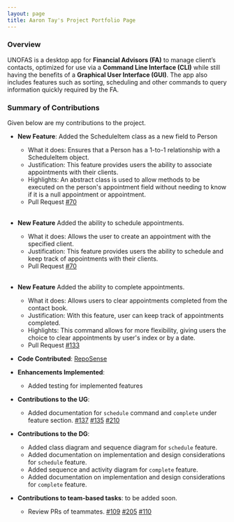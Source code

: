 ```yaml
---
layout: page
title: Aaron Tay's Project Portfolio Page
---
```


### Overview

UNOFAS is a desktop app for **Financial Advisors (FA)** to manage client’s contacts, optimized for use via a **Command Line Interface (CLI)** while still having the benefits of a **Graphical User Interface (GUI)**. The app also includes features such as sorting, scheduling and other commands to query information quickly required by the FA.

### Summary of Contributions

Given below are my contributions to the project.

* **New Feature**: Added the ScheduleItem class as a new field to Person
  * What it does: Ensures that a Person has a 1-to-1 relationship with a ScheduleItem object.
  * Justification: This feature provides users the ability to associate appointments with their clients. 
  * Highlights: An abstract class is used to allow methods to be executed on the person's appointment field without needing to know if it is a null appointment or appointment. 
  * Pull Request [#70](https://github.com/AY2324S1-CS2103T-F12-1/tp/pull/70)
  
  <br>
  
* **New Feature** Added the ability to schedule appointments. 
  * What it does: Allows the user to create an appointment with the specified client.
  * Justification: This feature provides users the ability to schedule and keep track of appointments with their clients.
  * Pull Request [#70](https://github.com/AY2324S1-CS2103T-F12-1/tp/pull/70)

  <br>

* **New Feature** Added the ability to complete appointments. 
  * What it does: Allows users to clear appointments completed from the contact book. 
  * Justification: With this feature, user can keep track of appointments completed.
  * Highlights: This command allows for more flexibility, giving users the choice to clear appointments by user's index or by a date. 
  * Pull Request [#133](https://github.com/AY2324S1-CS2103T-F12-1/tp/pull/133)
  

* **Code Contributed**: [RepoSense](https://nus-cs2103-ay2324s1.github.io/tp-dashboard/?search=kb-tay&breakdown=true)


* **Enhancements Implemented**: 
  * Added testing for implemented features


* **Contributions to the UG**:
  * Added documentation for `schedule` command and `complete` under feature section. [#137](https://github.com/AY2324S1-CS2103T-F12-1/tp/pull/137) [#135](https://github.com/AY2324S1-CS2103T-F12-1/tp/pull/137) [#210](https://github.com/AY2324S1-CS2103T-F12-1/tp/pull/210) 


* **Contributions to the DG**:
  * Added class diagram and sequence diagram for `schedule` feature.
  * Added documentation on implementation and design considerations for `schedule` feature.
  * Added sequence and activity diagram for `complete` feature. 
  * Added documentation on implementation and design considerations for `complete` feature.


* **Contributions to team-based tasks**: to be added soon.
  * Review PRs of teammates. [#109](https://github.com/AY2324S1-CS2103T-F12-1/tp/pull/109) [#205](https://github.com/AY2324S1-CS2103T-F12-1/tp/pull/205) [#110](https://github.com/AY2324S1-CS2103T-F12-1/tp/pull/110)
